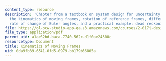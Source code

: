 ```yaml
---
content_type: resource
description: 'Chapter from a textbook on system design for uncertainty. Topics include
  the kinematics of moving frames, rotation of reference frames, differential rotations,
  rate of change of Euler angles, and a practical example: dead reckoning.'
file: https://ol-ocw-studio-app-qa.s3.amazonaws.com/courses/2-017j-design-of-electromechanical-robotic-systems-fall-2009/0da9fb3965410fd50979bb179b56805a_MIT2_017JF09_ch09.pdf
file_type: application/pdf
parent_uid: a1ae82bd-baca-7740-562c-d1f0ae24300c
resourcetype: Document
title: Kinematics of Moving Frames
uid: 0da9fb39-6541-0fd5-0979-bb179b56805a
---
```

